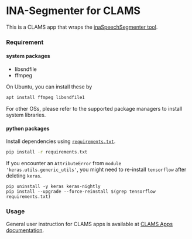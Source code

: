

# INA-Segmenter for CLAMS

This is a CLAMS app that wraps the [inaSpeechSegmenter tool](https://github.com/ina-foss/inaSpeechSegmenter).


### Requirement

#### system packages
* libsndfile
* ffmpeg

On Ubuntu, you can install these by 

``` bash
apt install ffmpeg libsndfile1
```

For other OSs, please refer to the supported package managers to install system libraries.

#### python packages 

Install dependencies using [`requirements.txt`](requirements.txt).

``` bash
pip install -r requirements.txt
```

If you encounter an `AttributeError` from `module 'keras.utils.generic_utils'`, you might need to re-install `tensorflow` after deleting `keras`. 

```
pip uninstall -y keras keras-nightly
pip install --upgrade --force-reinstall $(grep tensorflow requirements.txt)
```

### Usage

General user instruction for CLAMS apps is available at [CLAMS Apps documentation](https://apps.clams.ai/clamsapp/).